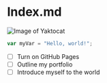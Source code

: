 # Index.md
![Image of Yaktocat](https://octodex.github.com/images/yaktocat.png)
``` javascript
var myVar = "Hello, world!";
```


- [ ] Turn on GitHub Pages
- [ ] Outline my portfolio
- [ ] Introduce myself to the world
